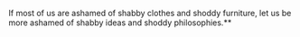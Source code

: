 If most of us are ashamed of shabby clothes and shoddy furniture, let us be more ashamed of shabby ideas and shoddy philosophies.**